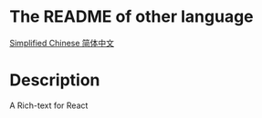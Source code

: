 # The README of other language
[Simplified Chinese 简体中文](https://github.com/Rotten-LKZ/RottenRichText/blob/master/README_zh-CN.md)

# Description
A Rich-text for React